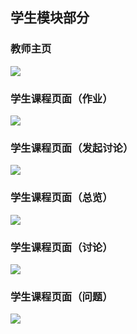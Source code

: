 <h2>学生模块部分</h2>
<h3>教师主页</h3>
<img src="https://raw.githubusercontent.com/yyyhub/webengineering/master/img-folder/%E6%95%99%E5%B8%88%E4%B8%BB%E9%A1%B5.png">
<h3>学生课程页面（作业）</h3>
<img src="https://raw.githubusercontent.com/yyyhub/webengineering/master/img-folder/%E5%AD%A6%E7%94%9F%E8%AF%BE%E7%A8%8B%E9%A1%B5%E9%9D%A2%EF%BC%88%E4%BD%9C%E4%B8%9A%EF%BC%89.png">
<h3>学生课程页面（发起讨论）</h3>
<img src="https://raw.githubusercontent.com/yyyhub/webengineering/master/img-folder/%E5%AD%A6%E7%94%9F%E8%AF%BE%E7%A8%8B%E9%A1%B5%E9%9D%A2%EF%BC%88%E5%8F%91%E8%B5%B7%E8%AE%A8%E8%AE%BA%EF%BC%89.png">
<h3>学生课程页面（总览）</h3>
<img src="https://raw.githubusercontent.com/yyyhub/webengineering/master/img-folder/%E5%AD%A6%E7%94%9F%E8%AF%BE%E7%A8%8B%E9%A1%B5%E9%9D%A2%EF%BC%88%E6%80%BB%E8%A7%88%EF%BC%89.png">
<h3>学生课程页面（讨论）</h3>
<img src="https://raw.githubusercontent.com/yyyhub/webengineering/master/img-folder/%E5%AD%A6%E7%94%9F%E8%AF%BE%E7%A8%8B%E9%A1%B5%E9%9D%A2%EF%BC%88%E8%AE%A8%E8%AE%BA%EF%BC%89.png">
<h3>学生课程页面（问题）</h3>
<img src="https://raw.githubusercontent.com/yyyhub/webengineering/master/img-folder/%E5%AD%A6%E7%94%9F%E8%AF%BE%E7%A8%8B%E9%A1%B5%E9%9D%A2%EF%BC%88%E9%97%AE%E9%A2%98%EF%BC%89.png">